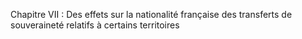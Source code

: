 Chapitre VII : Des effets sur la nationalité française des transferts de souveraineté relatifs à certains territoires